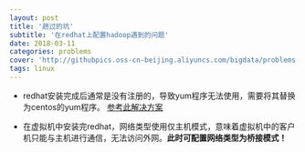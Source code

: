 ```yaml
---
layout: post
title: '趟过的坑'
subtitle: '在redhat上配置hadoop遇到的问题'
date: 2018-03-11
categories: problems
cover: 'http://githubpics.oss-cn-beijing.aliyuncs.com/bigdata/problems.jpg'
tags: linux
---
```


* redhat安装完成后通常是没有注册的，导致yum程序无法使用，需要将其替换为centos的yum程序。 [参考此解决方案][1]

* 在虚拟机中安装完redhat，网络类型使用仅主机模式，意味着虚拟机中的客户机只能与主机进行通信，无法访问外网。**此时可配置网络类型为桥接模式！**


  [1]: http://blog.csdn.net/hongbin_xu/article/details/79316614
